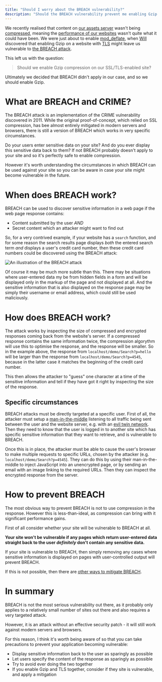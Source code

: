 ```yaml
---
title: "Should I worry about the BREACH vulnerability?"
description: "Should the BREACH vulnerability prevent me enabling Gzip compression on my SSL/TLS-enabled website?"
---
```


We recently realised that content on [our assets server][our-assets] wasn't being [compressed][http-compression], meaning the [performance of our websites][gzip-explained] wasn't quite what it could have been. We were just about to enable [mod_deflate][mod-deflate], when [Will][will-profile] discovered that enabling Gzip on a website with [TLS][TLS] might leave us vulnerable to [the BREACH attack][breach].

This left us with the question:

> Should we enable Gzip compression on our SSL/TLS-enabled site?

Ultimately we decided that BREACH didn't apply in our case, and so we should enable Gzip.

# What are BREACH and CRIME?

The BREACH attack is an implementation of the CRIME vulnerability discovered in 2011. While the original proof-of-concept, which relied on SSL compression, has bee almost entirely mitigated in modern servers and browsers, there is still a version of BREACH which works in very specific circumstances.

Do your users enter sensitive data on your site? And do you ever display this sensitive data back to them? If not BREACH probably doesn't apply to your site and so it's perfectly safe to enable compression.

However it's worth understanding the circumstances in which BREACH can be used against your site so you can be aware in case your site might become vulnerable in the future.

# When does BREACH work?

BREACH can be used to discover sensitive information in a web page if the web page response contains:

* Content submitted by the user *AND*
* Secret content which an attacker might want to find out

So, for a very contrived example, if your website has a `search` function, and for some reason the search results page displays *both* the entered search term *and* displays a user's credit card number, then these credit card numbers could be discovered using the BREACH attack:

![An illustration of the BREACH attack][breach-example]

Of course it may be much more subtle than this. There may be situations where user-entered data my be from hidden fields in a form and will be displayed only in the markup of the page and not displayed at all. And the sensitive information that is also displayed on the response page may be simply their username or email address, which could still be used maliciously.

# How does BREACH work?

The attack works by inspecting the size of compressed and encrypted responses coming back from the website's server. If a compressed response contains the same information twice, the compression algorythm will use this to optimise the response, and the response will be smaller. So in the example above, the response from `localhost/demo/Search?p=hello` will be larger than the response from `localhost/demo/Search?p=4545`, because in the latter case it matches the beginning of the credit card number.

This then allows the attacker to "guess" one character at a time of the sensitive information and tell if they have got it right by inspecting the size of the response.

## Specific circumstances

BREACH attacks must be directly targeted at a specific user. First of all, the attacker must setup a [man-in-the-middle][MITM] listening to all traffic being sent between the user and the website server, e.g. with an [evil twin network][evil-twin]. Then they need to know that the user is logged in to another site which has specific sensitive information that they want to retrieve, and is vulnerable to BREACH.

Once this is in place, the attacker must be able to cause the user's browser to make multiple requests to specific URLs, chosen by the attacker (e.g. `localhost/demo/Search?p=4545`). They can do this by using their man-in-the-middle to inject JavaScript into an unencrypted page, or by sending an email with an image linking to the required URLs. Then they can inspect the encrypted response from the server.

# How to prevent BREACH

The most obvious way to prevent BREACH is not to use compression in the response. However this is less-than-ideal, as compression can bring with it significant performance gains.

First of all consider whether your site will be vulnerable to BREACH at all.

**Your site won't be vulnerable if any pages which return user-entered data straight back to the user *definitely* don't contain any sensitive data.**

If your site is vulnerable to BREACH, then simply removing any cases where sensitive information is displayed on pages with user-controlled output will prevent BREACH.

If this is not possible, then there are [other ways to mitigate BREACH][mitigations].

# In summary

BREACH is not the most serious vulnerability out there, as it probably only applies to a relatively small number of sites out there and also requires a very targeted attack.

However, it is an attack without an effective security patch - it will still work against modern servers and browsers.

For this reason, I think it's worth being aware of so that you can take precautions to prevent your application becoming vulnerable:

- Display sensitive information back to the user as sparingly as possible
- Let users specify the content of the response as sparingly as possible
- Try to avoid ever doing the two together
- If you enable Gzip and TLS together, consider if they site is vulnerable, and apply a mitigation

[mod-deflate]: http://httpd.apache.org/docs/current/mod/mod_deflate.html "Apache mod_deflate"
[will-profile]: http://design.canonical.com/author/willmoggridge "Will Moggridge on design.ubuntu.com"
[gzip-explained]: https://developer.yahoo.com/performance/rules.html#gzip "Gzip and performance"
[breach]: http://breachattack.com/ "The BREACH attack"
[breach-example]: http://i.imgur.com/jDEw2uQ.png "An illustration of the BREACH attack"
[MITM]: https://en.wikipedia.org/wiki/Man-in-the-middle_attack "Wikipedia: Man-in-the-middle attack"
[evil-twin]: https://en.wikipedia.org/wiki/Evil_twin_(wireless_networks) "Wikipedia: Evil twin network"
[mitigations]: http://breachattack.com/#mitigations "Other ways to mitigate the BREACH attack"
[our-assets]: https://assets.ubuntu.com/v1/ "Ubuntu's assets server"
[http-compression]: https://en.wikipedia.org/wiki/HTTP_compression "Wikipedia: HTTP compression"
[TLS]: https://en.wikipedia.org/wiki/Transport_Layer_Security "Wikipedia: TLS"
